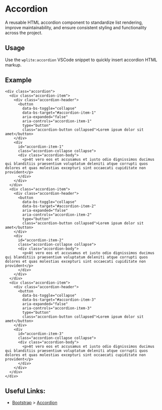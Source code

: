 # Accordion

A reusable HTML accordion component to standardize list rendering, improve maintainability, and ensure consistent styling and functionality across the project.

## Usage

Use the `wplite:accordion` VSCode snippet to quickly insert accordion HTML markup.

## Example

```phtml
<div class="accordion">
  <div class="accordion-item">
    <div class="accordion-header">
      <button
        data-bs-toggle="collapse"
        data-bs-target="#accordion-item-1"
        aria-expanded="false"
        aria-controls="accordion-item-1"
        type="button"
        class="accordion-button collapsed">Lorem ipsum dolor sit amet</button>
    </div>
    <div
      id="accordion-item-1"
      class="accordion-collapse collapse">
      <div class="accordion-body">
        <p>At vero eos et accusamus et iusto odio dignissimos ducimus qui blanditiis praesentium voluptatum deleniti atque corrupti quos dolores et quas molestias excepturi sint occaecati cupiditate non provident</p>
      </div>
    </div>
  </div>
  <div class="accordion-item">
    <div class="accordion-header">
      <button
        data-bs-toggle="collapse"
        data-bs-target="#accordion-item-2"
        aria-expanded="false"
        aria-controls="accordion-item-2"
        type="button"
        class="accordion-button collapsed">Lorem ipsum dolor sit amet</button>
    </div>
    <div
      id="accordion-item-2"
      class="accordion-collapse collapse">
      <div class="accordion-body">
        <p>At vero eos et accusamus et iusto odio dignissimos ducimus qui blanditiis praesentium voluptatum deleniti atque corrupti quos dolores et quas molestias excepturi sint occaecati cupiditate non provident</p>
      </div>
    </div>
  </div>
  <div class="accordion-item">
    <div class="accordion-header">
      <button
        data-bs-toggle="collapse"
        data-bs-target="#accordion-item-3"
        aria-expanded="false"
        aria-controls="accordion-item-3"
        type="button"
        class="accordion-button collapsed">Lorem ipsum dolor sit amet</button>
    </div>
    <div
      id="accordion-item-3"
      class="accordion-collapse collapse">
      <div class="accordion-body">
        <p>At vero eos et accusamus et iusto odio dignissimos ducimus qui blanditiis praesentium voluptatum deleniti atque corrupti quos dolores et quas molestias excepturi sint occaecati cupiditate non provident</p>
      </div>
    </div>
  </div>
</div>
```

## Useful Links:

- [Bootstrap](https://getbootstrap.com/) > [Accordion](https://getbootstrap.com/docs/5.3/components/accordion/)
